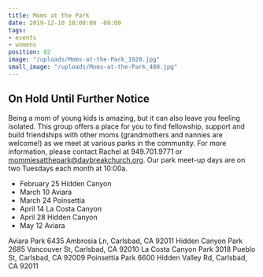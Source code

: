 ```yaml
---
title: Moms at the Park
date: 2019-12-10 10:00:00 -08:00
tags:
- events
- womens
position: 82
image: "/uploads/Moms-at-the-Park_1920.jpg"
small_image: "/uploads/Moms-at-the-Park_480.jpg"
---
```


## On Hold Until Further Notice

Being a mom of young kids is amazing, but it can also leave you feeling isolated. This group offers a place for you to find fellowship, support and build friendships with other moms (grandmothers and nannies are welcome!) as we meet at various parks in the community. For more information, please contact Rachel at 949.701.9771 or <mommiesatthepark@daybreakchurch.org>.  Our park meet-up days are on two Tuesdays each month at 10:00a.

* February 25 Hidden Canyon
* March 10 Aviara
* March 24 Poinsettia
* April 14 La Costa Canyon
* April 28 Hidden Canyon
* May 12 Aviara

Aviara Park
6435 Ambrosia Ln, Carlsbad, CA 92011
Hidden Canyon Park
2685 Vancouver St, Carlsbad, CA 92010
La Costa Canyon Park
3018 Pueblo St, Carlsbad, CA 92009
Poinsettia Park 
6600 Hidden Valley Rd, Carlsbad, CA 92011